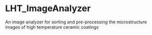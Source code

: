 # LHT_ImageAnalyzer
An image analyzer for sorting and pre-processing the microstructure images of high temperature ceramic coatings
